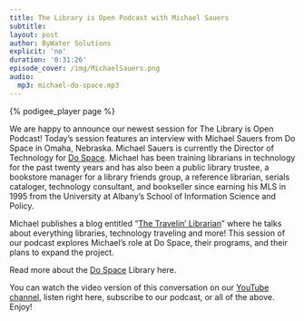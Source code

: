 ```yaml
---
title: The Library is Open Podcast with Michael Sauers
subtitle:
layout: post
author: ByWater Solutions
explicit: 'no'
duration: '0:31:26'
episode_cover: /img/MichaelSauers.png
audio:
  mp3: michael-do-space.mp3
---
```


{% podigee_player page %}

We are happy to announce our newest session for The Library is Open Podcast! Today’s session features an interview with Michael Sauers from Do Space in Omaha, Nebraska. Michael Sauers is currently the Director of Technology for [Do Space](http://dospace.org/). Michael has been training librarians in technology for the past twenty years and has also been a public library trustee, a bookstore manager for a library friends group, a reference librarian, serials cataloger, technology consultant, and bookseller since earning his MLS in 1995 from the University at Albany’s School of Information Science and Policy.

Michael publishes a blog entitled “[The Travelin’ Librarian](https://travelinlibrarian.info/)” where he talks about everything libraries,  technology traveling and more! This session of our podcast explores Michael’s role at Do Space, their programs, and their plans to expand the project.

Read more about the [Do Space](http://www.dospace.org/about/) Library here.

You can watch the video version of this conversation on our [YouTube channel](https://www.youtube.com/playlist?list=PLV_OXyJ1D3Bi8zmgDWnaDz2d35FkC6j-v), listen right here, subscribe to our podcast, or all of the above. Enjoy!
